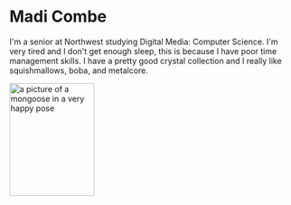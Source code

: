 <!DOCTYPE html>
<html>
<h1>Madi Combe</h1>
<p>I'm a senior at Northwest studying Digital Media: Computer Science. I'm very tired and I don't get enough sleep, this is because I have poor time management skills. I have a pretty good crystal collection and I really like squishmallows, boba, and metalcore.</p>
<img src="C:\Users\s527681\Documents\WebApps\webapps-repos\assignment2-combe\awyea.jpg" height="200" width="150" alt="a picture of a mongoose in a very happy pose">
</html>